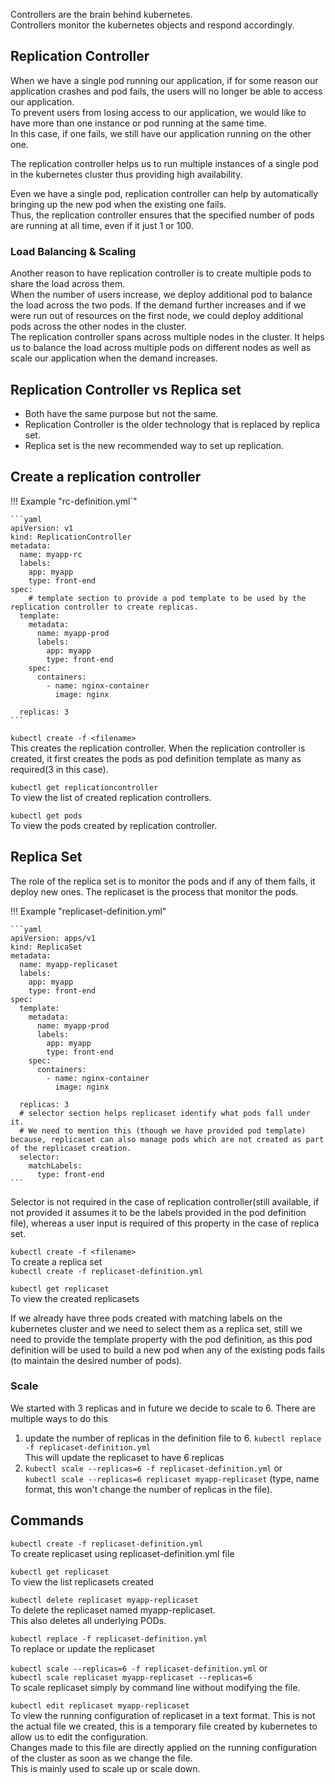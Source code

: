 Controllers are the brain behind kubernetes.  
Controllers monitor the kubernetes objects and respond accordingly.   

## Replication Controller
When we have a single pod running our application, if for some reason our application crashes and pod fails, the users will no longer be able to access our application.  
To prevent users from losing access to our application, we would like to have more than one instance or pod running at the same time.   
In this case, if one fails, we still have our application running on the other one.

The replication controller helps us to run multiple instances of a single pod in the kubernetes cluster thus providing high availability.

Even we have a single pod, replication controller can help by automatically bringing up the new pod when the existing one fails.  
Thus, the replication controller ensures that the specified number of pods are running at all time, even if it just 1 or 100.

### Load Balancing & Scaling
Another reason to have replication controller is to create multiple pods to share the load across them.  
When the number of users increase, we deploy additional pod to balance the load across the two pods. If the demand further increases and if we were run out of resources on the first node, we could deploy additional pods across the other nodes in the cluster.  
The replication controller spans across multiple nodes in the cluster. It helps us to balance the load across multiple pods on different nodes as well as scale our application when the demand increases.

## Replication Controller vs Replica set

* Both have the same purpose but not the same.
* Replication Controller is the older technology that is replaced by replica set.  
* Replica set is the new recommended way to set up replication.

## Create a replication controller

!!! Example "rc-definition.yml`"

    ```yaml
    apiVersion: v1
    kind: ReplicationController
    metadata:
      name: myapp-rc
      labels:
        app: myapp
        type: front-end
    spec:
        # template section to provide a pod template to be used by the replication controller to create replicas.
      template:
        metadata:
          name: myapp-prod
          labels: 
            app: myapp
            type: front-end
        spec:
          containers:
            - name: nginx-container
              image: nginx

      replicas: 3
    ```

`kubectl create -f <filename>`    
This creates the replication controller. When the replication controller is created, it first creates the pods as pod definition template as many as required(3 in this case).

`kubectl get replicationcontroller`  
To view the list of created replication controllers.

`kubectl get pods`   
To view the pods created by replication controller.

## Replica Set
The role of the replica set is to monitor the pods and if any of them fails, it deploy new ones.
The replicaset is the process that monitor the pods.

!!! Example "replicaset-definition.yml"

    ```yaml
    apiVersion: apps/v1
    kind: ReplicaSet
    metadata:
      name: myapp-replicaset
      labels:
        app: myapp
        type: front-end
    spec:
      template:
        metadata:
          name: myapp-prod
          labels: 
            app: myapp
            type: front-end
        spec:
          containers:
            - name: nginx-container
              image: nginx

      replicas: 3
      # selector section helps replicaset identify what pods fall under it.
      # We need to mention this (though we have provided pod template) because, replicaset can also manage pods which are not created as part of the replicaset creation.
      selector: 
        matchLabels:
          type: front-end
    ```
Selector is not required in the case of replication controller(still available, if not provided it assumes it to be the labels provided in the pod definition file), whereas a user input is required of this property in the case of replica set.

`kubectl create -f <filename>`  
To create a replica set  
`kubectl create -f replicaset-definition.yml`  

`kubectl get replicaset`  
To view the created replicasets

If we already have three pods created with matching labels on the kubernetes cluster and we need to select them as a replica set, still we need to provide the template property with the pod definition, as this pod definition will be used to build a new pod when any of the existing pods fails (to maintain the desired number of pods).

### Scale
We started with 3 replicas and in future we decide to scale to 6. There are multiple ways to do this
1. update the number of replicas in the definition file to 6.
  `kubectl replace -f replicaset-definition.yml`  
  This will update the replicaset to have 6 replicas
2. `kubectl scale --replicas=6 -f replicaset-definition.yml` or   
   `kubectl scale --replicas=6 replicaset myapp-replicaset` (type, name format, this won't change the number of replicas in the file).

## Commands

`kubectl create -f replicaset-definition.yml`    
To create replicaset using replicaset-definition.yml file

`kubectl get replicaset`  
To view the list replicasets created  

`kubectl delete replicaset myapp-replicaset`  
To delete the replicaset named myapp-replicaset.  
This also deletes all underlying PODs.  

`kubectl replace -f replicaset-definition.yml`  
To replace or update the replicaset

`kubectl scale --replicas=6 -f replicaset-definition.yml` or  
`kubectl scale replicaset myapp-replicaset --replicas=6`  
To scale replicaset simply by command line without modifying the file.  

`kubectl edit replicaset myapp-replicaset`   
To view the running configuration of replicaset in a text format. This is not the actual file we created, this is a temporary file created by kubernetes to allow us to edit the configuration.  
Changes made to this file are directly applied on the running configuration of the cluster as soon as we change the file.   
This is mainly used to scale up or scale down.  



